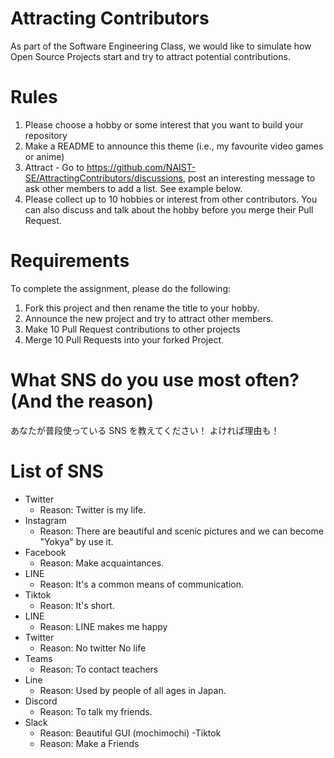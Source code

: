 # Attracting Contributors

As part of the Software Engineering Class, we would like to simulate how Open Source Projects start and try to attract potential contributions.

# Rules

1. Please choose a hobby or some interest that you want to build your repository
2. Make a README to announce this theme (i.e., my favourite video games or anime)
3. Attract - Go to https://github.com/NAIST-SE/AttractingContributors/discussions, post an interesting message to ask other members to add a list. See example below.
4. Please collect up to 10 hobbies or interest from other contributors. You can also discuss and talk about the hobby before you merge their Pull Request.

# Requirements

To complete the assignment, please do the following:

1. Fork this project and then rename the title to your hobby.
2. Announce the new project and try to attract other members.
3. Make 10 Pull Request contributions to other projects
4. Merge 10 Pull Requests into your forked Project.

# What SNS do you use most often? (And the reason)

あなたが普段使っている SNS を教えてください！
よければ理由も！

# List of SNS
- Twitter
  - Reason: Twitter is my life.
- Instagram
  - Reason: There are beautiful and scenic pictures and we can become "Yokya" by use it.
- Facebook
  - Reason: Make acquaintances.
- LINE
  - Reason: It's a common means of communication.
- Tiktok
  - Reason: It's short.
- LINE
  - Reason: LINE makes me happy
- Twitter
  - Reason: No twitter No life
- Teams 
  - Reason: To contact teachers
- Line
  - Reason: Used by people of all ages in Japan.
- Discord
  - Reason: To talk my friends.
- Slack
  - Reason: Beautiful GUI (mochimochi)
-Tiktok
  - Reason: Make a Friends

